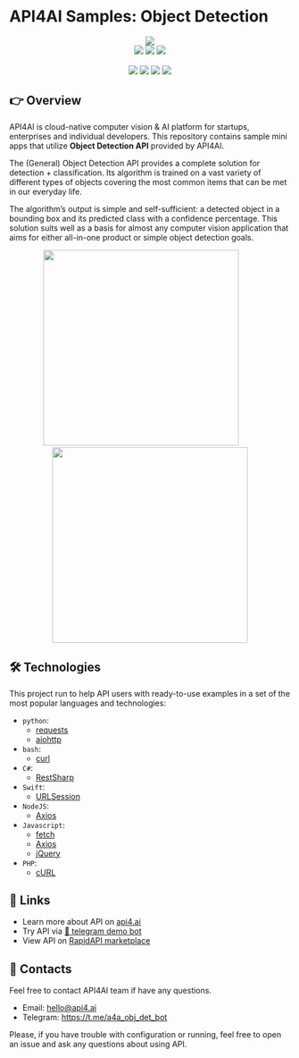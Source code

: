 # API4AI Samples: Object Detection

<div align="center">
<a target="_blank" href="https://api4.ai?utm_source=general_det_example_repo&utm_medium=readme&utm_campaign=examples"><img src="https://storage.googleapis.com/api4ai-static/logo/a4a-logo-horizontal-gradient-rectangular-bg-round-glow-small-550.png"/></a>
</div>


<div align="center">
<a target="_blank" href="https://rapidapi.com/api4ai-api4ai-default/api/general-detection/details"><img src="https://img.shields.io/badge/View%20on%20RapidAPI-gray?logo=octopusdeploy&style=for-the-badge"/></a>
<a target="_blank" href="https://api4.ai/apis/object-detection?utm_source=general_det_example_repo&utm_medium=readme&utm_campaign=examples"><img src="https://img.shields.io/badge/api4.ai%20platform-fee33c?style=for-the-badge&logo=icloud&logoColor=black"/></a>
<a target="_blank" href="https://t.me/a4a_obj_det_bot"><img src="https://img.shields.io/badge/-Telegram%20demo-ddd?logo=telegram&style=for-the-badge"/></a>
<br><br>
<a target="_blank" href="https://www.instagram.com/api4ai"><img src="https://img.shields.io/badge/instagram--blue?style=social&logo=instagram"/></a>
<a target="_blank" href="https://www.facebook.com/api4ai.solutions/"><img src="https://img.shields.io/badge/facebook--blue?style=social&logo=facebook"/></a>
<a target="_blank" href="https://twitter.com/Api4Ai"><img src="https://img.shields.io/badge/twitter--blue?style=social&logo=twitter"/></a>
<a target="_blank" href="https://www.linkedin.com/company/api4ai"><img src="https://img.shields.io/badge/linkedin--blue?style=social&logo=linkedin"/></a>
</div>


## 👉 Overview

API4AI is cloud-native computer vision & AI platform for startups, enterprises and individual developers. This repository contains sample mini apps that utilize **Object Detection API** provided by API4AI.

The (General) Object Detection API provides a complete solution for detection + classification. Its algorithm is trained on a vast variety of different types of objects covering the most common items that can be met in our everyday life.

The algorithm’s output is simple and self-sufficient: a detected object in a bounding box and its predicted class with a confidence percentage.
This solution suits well as a basis for almost any computer vision application that aims for either all-in-one product or simple object detection goals.

<div align="center">
<img width="350" src="https://storage.googleapis.com/api4ai-static/visuals/general-detection_1.jpg"/>
&nbsp;&nbsp;&nbsp;&nbsp;&nbsp;&nbsp;&nbsp;
<img width="350" src="https://storage.googleapis.com/api4ai-static/visuals/general_detection_2.jpg"/>
</div>


## 🛠 Technologies

This project run to help API users with ready-to-use examples in a set of the most popular languages and technologies:

* `python`:
  * [requests](./python/requests)
  * [aiohttp](./python/aiohttp)
* `bash`:
  * [curl](./bash/curl)
* `C#`:
  * [RestSharp](./csharp/restsharp)
* `Swift`:
  * [URLSession](./swift/urlsession)
* `NodeJS`:
  * [Axios](./nodejs/axios)
* `Javascript`:
  * [fetch](./js/fetch)
  * [Axios](./js/axios)
  * [jQuery](./js/jquery)
* `PHP`:
  * [cURL](./php/curl)


## 🔗 Links

* Learn more about API on [api4.ai](https://api4.ai/docs/object-detection?utm_source=general_det_example_repo&utm_medium=readme&utm_campaign=examples)
* Try API via [🤖 telegram demo bot](https://t.me/a4a_obj_det_bot)
* View API on [RapidAPI marketplace](https://rapidapi.com/api4ai-api4ai-default/api/general-detection/details)


## 📩 Contacts

Feel free to contact API4AI team if have any questions.

* Email: hello@api4.ai
* Telegram: https://t.me/a4a_obj_det_bot

Please, if you have trouble with configuration or running, feel free to open an issue and ask any questions about using API.
